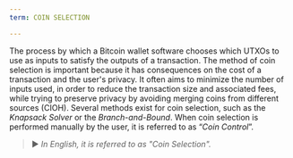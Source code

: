```yaml
---
term: COIN SELECTION

---
```

The process by which a Bitcoin wallet software chooses which UTXOs to use as inputs to satisfy the outputs of a transaction. The method of coin selection is important because it has consequences on the cost of a transaction and the user's privacy. It often aims to minimize the number of inputs used, in order to reduce the transaction size and associated fees, while trying to preserve privacy by avoiding merging coins from different sources (CIOH). Several methods exist for coin selection, such as the *Knapsack Solver* or the *Branch-and-Bound*. When coin selection is performed manually by the user, it is referred to as “*Coin Control*”.

> ► *In English, it is referred to as "Coin Selection".*